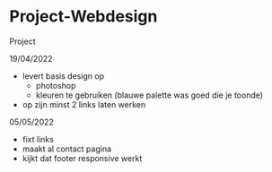 # Project-Webdesign
Project 

19/04/2022
- levert basis design op
    - photoshop
    - kleuren te gebruiken (blauwe palette was goed die je toonde)
- op zijn minst 2 links laten werken

05/05/2022
- fixt links
- maakt al contact pagina
- kijkt dat footer responsive werkt

